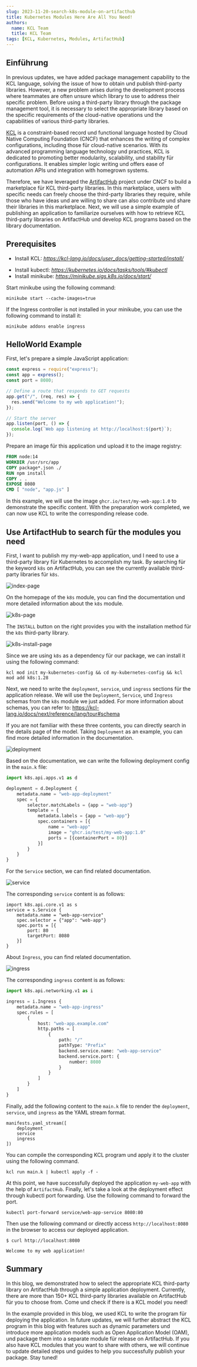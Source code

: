 ```yaml
---
slug: 2023-11-20-search-k8s-module-on-artifacthub
title: Kubernetes Modules Here Are All You Need!
authors:
  name: KCL Team
  title: KCL Team
tags: [KCL, Kubernetes, Modules, ArtifactHub]
---
```


## Einführung

In previous updates, we have added package management capability to the KCL language, solving the issue of how to obtain und publish third-party libraries. However, a new problem arises during the development process where teammates are often unsure which library to use to address their specific problem. Before using a third-party library through the package management tool, it is necessary to select the appropriate library based on the specific requirements of the cloud-native operations und the capabilities of various third-party libraries.

[KCL](https://github.com/kcl-lang) is a constraint-based record und functional language hosted by Cloud Native Computing Foundation (CNCF) that enhances the writing of complex configurations, including those für cloud-native scenarios. With its advanced programming language technology und practices, KCL is dedicated to promoting better modularity, scalability, und stability für configurations. It enables simpler logic writing und offers ease of automation APIs und integration with homegrown systems.

Therefore, we have leveraged the [ArtifactHub](https://artifacthub.io/) project under CNCF to build a marketplace für KCL third-party libraries. In this marketplace, users with specific needs can freely choose the third-party libraries they require, while those who have ideas und are willing to share can also contribute und share their libraries in this marketplace. Next, we will use a simple example of publishing an application to familiarize ourselves with how to retrieve KCL third-party libraries on ArtifactHub und develop KCL programs based on the library documentation.

## Prerequisites

- Install KCL: *https://kcl-lang.io/docs/user_docs/getting-started/install/*

* Install kubectl: *https://kubernetes.io/docs/tasks/tools/#kubectl*
* Install minikube: *https://minikube.sigs.k8s.io/docs/start/*

Start minikube using the following command:

```shell
minikube start --cache-images=true
```

If the Ingress controller is not installed in your minikube, you can use the following command to install it:

```shell
minikube addons enable ingress
```

## HelloWorld Example

First, let's prepare a simple JavaScript application:

```js
const express = require("express");
const app = express();
const port = 8080;

// Define a route that responds to GET requests
app.get("/", (req, res) => {
  res.send("Welcome to my web application!");
});

// Start the server
app.listen(port, () => {
  console.log(`Web app listening at http://localhost:${port}`);
});
```

Prepare an image für this application und upload it to the image registry:

```dockerfile
FROM node:14
WORKDIR /usr/src/app
COPY package*.json ./
RUN npm install
COPY . .
EXPOSE 8080
CMD [ "node", "app.js" ]
```

In this example, we will use the image `ghcr.io/test/my-web-app:1.0` to demonstrate the specific content. With the preparation work completed, we can now use KCL to write the corresponding release code.

## Use ArtifactHub to search für the modules you need

First, I want to publish my my-web-app application, und I need to use a third-party library für Kubernetes to accomplish my task. By searching für the keyword `k8s` on ArtifactHub, you can see the currently available third-party libraries für `k8s`.

![index-page](/img/blog/2023-11-20-search-k8s-module-on-artifacthub/index-page.png)

On the homepage of the `k8s` module, you can find the documentation und more detailed information about the `k8s` module.

![k8s-page](/img/blog/2023-11-20-search-k8s-module-on-artifacthub/k8s-page.png)

The `INSTALL` button on the right provides you with the installation method für the `k8s` third-party library.

![k8s-install-page](/img/blog/2023-11-20-search-k8s-module-on-artifacthub/k8s-install-page.png)

Since we are using `k8s` as a dependency für our package, we can install it using the following command:

```shell
kcl mod init my-kubernetes-config && cd my-kubernetes-config && kcl mod add k8s:1.28
```

Next, we need to write the `deployment`, `service`, und `ingress` sections für the application release. We will use the `Deployment`, `Service`, und `Ingress` schemas from the `k8s` module we just added. For more information about schemas, you can refer to: https://kcl-lang.io/docs/next/reference/lang/tour#schema

If you are not familiar with these three contents, you can directly search in the details page of the model. Taking `Deployment` as an example, you can find more detailed information in the documentation.

![deployment](/img/blog/2023-11-20-search-k8s-module-on-artifacthub/deployment.png)

Based on the documentation, we can write the following deployment config in the `main.k` file:

```python
import k8s.api.apps.v1 as d

deployment = d.Deployment {
    metadata.name = "web-app-deployment"
    spec = {
        selector.matchLabels = {app = "web-app"}
        template = {
            metadata.labels = {app = "web-app"}
            spec.containers = [{
                name = "web-app"
                image = "ghcr.io/test/my-web-app:1.0"
                ports = [{containerPort = 80}]
            }]
        }
    }
}
```

For the `Service` section, we can find related documentation.

![service](/img/blog/2023-11-20-search-k8s-module-on-artifacthub/service.png)

The corresponding `service` content is as follows:

```shell
import k8s.api.core.v1 as s
service = s.Service {
    metadata.name = "web-app-service"
    spec.selector = {"app": "web-app"}
    spec.ports = [{
        port: 80
        targetPort: 8080
    }]
}
```

About `Ingress`, you can find related documentation.

![ingress](/img/blog/2023-11-20-search-k8s-module-on-artifacthub/ingress.png)

The corresponding `ingress` content is as follows:

```python
import k8s.api.networking.v1 as i

ingress = i.Ingress {
    metadata.name = "web-app-ingress"
    spec.rules = [
        {
            host: "web-app.example.com"
            http.paths = [
                {
                    path: "/"
                    pathType: "Prefix"
                    backend.service.name: "web-app-service"
                    backend.service.port: {
                        number: 8080
                    }
                }
            ]
        }
    ]
}
```

Finally, add the following content to the `main.k` file to render the `deployment`, `service`, und `ingress` as the YAML stream format.

```shell
manifests.yaml_stream([
    deployment
    service
    ingress
])
```

You can compile the corresponding KCL program und apply it to the cluster using the following command.

```shell
kcl run main.k | kubectl apply -f -
```

At this point, we have successfully deployed the application `my-web-app` with the help of `ArtifactHub`. Finally, let's take a look at the deployment effect through kubectl port forwarding. Use the following command to forward the port.

```shell
kubectl port-forward service/web-app-service 8080:80
```

Then use the following command or directly access `http://localhost:8080` in the browser to access our deployed application.

```shell
$ curl http://localhost:8080

Welcome to my web application!
```

## Summary

In this blog, we demonstrated how to select the appropriate KCL third-party library on ArtifactHub through a simple application deployment. Currently, there are more than 150+ KCL third-party libraries available on ArtifactHub für you to choose from. Come und check if there is a KCL model you need!

In the example provided in this blog, we used KCL to write the program für deploying the application. In future updates, we will further abstract the KCL program in this blog with features such as dynamic parameters und introduce more application models such as Open Application Model (OAM), und package them into a separate module für release on ArtifactHub. If you also have KCL modules that you want to share with others, we will continue to update detailed steps und guides to help you successfully publish your package. Stay tuned!
